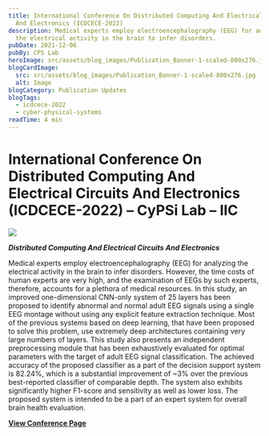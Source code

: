 ```yaml
---
title: International Conference On Distributed Computing And Electrical Circuits
  And Electronics (ICDCECE-2022)
description: Medical experts employ electroencephalography (EEG) for analyzing
  the electrical activity in the brain to infer disorders.
pubDate: 2021-12-06
pubBy: CPS Lab
heroImage: src/assets/blog_images/Publication_Banner-1-scaled-800x276.jpg
blogCardImage:
  src: src/assets/blog_images/Publication_Banner-1-scaled-800x276.jpg
  alt: Image
blogCategory: Publication Updates
blogTags:
  - icdcece-2022
  - cyber-physical-systems
readTime: 4 min
---
```


# International Conference On Distributed Computing And Electrical Circuits And Electronics (ICDCECE-2022) – CyPSi Lab – IIC
![](http://cps.iic.ac.in/wp-content/uploads/2022/05/graphical-abstract-1024x566.png)

**_Distributed Computing And Electrical Circuits And Electronics_**

Medical experts employ electroencephalography (EEG) for analyzing the electrical activity in the brain to infer disorders. However, the time costs of human experts are very high, and the examination of EEGs by such experts, therefore, accounts for a plethora of medical resources. In this study, an improved one-dimensional CNN-only system of 25 layers has been proposed to identify abnormal and normal adult EEG signals using a single EEG montage without using any explicit feature extraction technique. Most of the previous systems based on deep learning, that have been proposed to solve this problem, use extremely deep architectures containing very large numbers of layers. This study also presents an independent preprocessing module that has been exhaustively evaluated for optimal parameters with the target of adult EEG signal classification. The achieved accuracy of the proposed classifier as a part of the decision support system is 82.24%, which is a substantial improvement of ~3% over the previous best-reported classifier of comparable depth. The system also exhibits significantly higher F1-score and sensitivity as well as lower loss. The proposed system is intended to be a part of an expert system for overall brain health evaluation.

[**View Conference Page**](https://icdcece.in/index.php)
